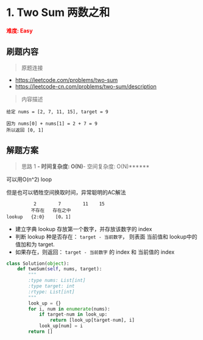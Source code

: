 # 1. Two Sum 两数之和

**<font color=red>难度: Easy</font>**

## 刷题内容

> 原题连接

* https://leetcode.com/problems/two-sum
* https://leetcode-cn.com/problems/two-sum/description

> 内容描述

```
给定 nums = [2, 7, 11, 15], target = 9

因为 nums[0] + nums[1] = 2 + 7 = 9
所以返回 [0, 1]
```

## 解题方案

> 思路 1
******- 时间复杂度: O(N)******- 空间复杂度: O(N)******

可以用O(n^2) loop

但是也可以牺牲空间换取时间，异常聪明的AC解法

```
          2        7        11    15
         不存在   存在之中
lookup   {2:0}    [0，1]
```

* 建立字典 lookup 存放第一个数字，并存放该数字的 index
* 判断 lookup 种是否存在： `target - 当前数字`， 则表面 当前值和 lookup中的值加和为 target.
* 如果存在，则返回：  `target - 当前数字` 的 index 和 当前值的 index

```python
class Solution(object):
    def twoSum(self, nums, target):
        """
        :type nums: List[int]
        :type target: int
        :rtype: List[int]
        """
        look_up = {}
        for i, num in enumerate(nums):
            if target-num in look_up:
                return [look_up[target-num], i]
            look_up[num] = i
        return []
```
